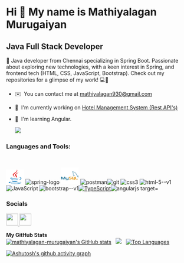 Hi 👋 My name is Mathiyalagan Murugaiyan
========================================

Java Full Stack Developer
-------------------------

👋 Java developer from Chennai specializing in Spring Boot. Passionate about exploring new technologies, with a keen interest in Spring, and frontend tech (HTML, CSS, JavaScript, Bootstrap). Check out my repositories for a glimpse of my work! 💻🚀

*   ✉️  You can contact me at [mathiyalagan930@gmail.com](mailto:mathiyalagan930@gmail.com)
*   🚀  I'm currently working on [Hotel Management System (Rest API's)](http://github.com/mathiyalagan-murugaiyan/spring-boot-project)
*   🧠  I'm learning Angular.
  
    <a href="https://www.github.com/mathiyalagan-murugaiyan" target="_blank" rel="noreferrer"><img src="https://img.shields.io/github/followers/mathiyalagan-murugaiyan?logo=github&style=for-the- 
     badge&color=22c55e&labelColor=171717" /></a>

 <h3 align="left">Languages and Tools:</h3>
 <br>

<p align="left"> <img src="https://raw.githubusercontent.com/devicons/devicon/master/icons/java/java-original.svg" alt="java" width="48" height="40"/>  <img width="48" height="48" src="https://img.icons8.com/color/48/spring-logo.png" alt="spring-logo"/> <img src="https://raw.githubusercontent.com/devicons/devicon/master/icons/mysql/mysql-original-wordmark.svg" alt="mysql" width="48" height="45"/> <img src="https://www.vectorlogo.zone/logos/getpostman/getpostman-icon.svg" alt="postman" width="48" height="40"/><img src="https://www.vectorlogo.zone/logos/git-scm/git-scm-icon.svg" alt="git" width="48" height="40"/> <img width="48" height="48" src="https://img.icons8.com/color/48/css3.png" alt="css3"/> <img width="48" height="48" src="https://img.icons8.com/color/48/html-5--v1.png" alt="html-5--v1"/><img src="https://raw.githubusercontent.com/danielcranney/readme-generator/main/public/icons/skills/javascript-colored.svg" width="48" height="40" alt="JavaScript" /> <img width="48" height="48" src="https://img.icons8.com/color/48/bootstrap--v1.png" alt="bootstrap--v1"/><a href="https://www.typescriptlang.org/" target="_blank" rel="noreferrer"><img src="https://raw.githubusercontent.com/danielcranney/readme-generator/main/public/icons/skills/typescript-colored.svg" width="36" height="36" alt="TypeScript" /></a><img width="48" height="40" src="https://img.icons8.com/fluency/48/angularjs.png" alt="angularjs target="_blank  rel="noreferrer" /></p>
                    
  ### Socials
                  
<p align="left">
                      <a href="https://www.github.com/https://github.com/mathiyalagan-murugaiyan/mathiyalagan-murugaiyan/edit/main/README.md" target="_blank" rel="noreferrer"> <picture> <source media="(prefers-color-scheme: dark)" srcset="https://raw.githubusercontent.com/danielcranney/readme-generator/main/public/icons/socials/github-dark.svg" /> <source media="(prefers-color-scheme: light)" srcset="https://raw.githubusercontent.com/danielcranney/readme-generator/main/public/icons/socials/github.svg" /> <img src="https://raw.githubusercontent.com/danielcranney/readme-generator/main/public/icons/socials/github.svg" width="32" height="32" />
                    </picture> 
                    </a>
                      <a href="https://www.linkedin.com/in/mathiyalagan-murugaiyan-87a69a247/" target="_blank" rel="noreferrer">
                    <picture>
                    <source media="(prefers-color-scheme: dark)" srcset="[https://raw.githubusercontent.com/danielcranney/readme-generator/main/public/icons/socials/linkedin-dark.svg](https://img.shields.io/badge/LinkedIn-0077B5?style=for-the-badge&logo=linkedin&logoColor=white)" />
                    <source media="(prefers-color-scheme: light)" srcset="https://raw.githubusercontent.com/danielcranney/readme-generator/main/public/icons/socials/linkedin.svg" />
                    <img src="https://raw.githubusercontent.com/danielcranney/readme-generator/main/public/icons/socials/linkedin.svg" width="32" height="32" />
                    </picture>
                    </a></p>
    <b>My GitHub Stats</b> <br>
  <a href="http://www.github.com/mathiyalagan-murugaiyan"><img src="https://github-readme-stats.vercel.app/api?username=mathiyalagan-murugaiyan&show_icons=true&hide=&count_private=true&title_color=3382ed&text_color=ffffff&icon_color=22c55e&bg_color=171717&hide_border=true&show_icons=true" alt="mathiyalagan-murugaiyan's GitHub stats" /></a> &nbsp; <a href="http://www.github.com/mathiyalagan-murugaiyan"><img src="https://github-readme-streak-stats.herokuapp.com/?user=mathiyalagan-murugaiyan&stroke=ffffff&background=171717&ring=3382ed&fire=3382ed&currStreakNum=ffffff&currStreakLabel=3382ed&sideNums=ffffff&sideLabels=ffffff&dates=ffffff&hide_border=true" /></a> &nbsp;
<a href="https://github.com/mathiyalagan-murugaiyan" align="left"><img src="https://github-readme-stats.vercel.app/api/top-langs/?username=mathiyalagan-murugaiyan&langs_count=10&title_color=3382ed&text_color=ffffff&icon_color=22c55e&bg_color=171717&hide_border=true&locale=en&custom_title=Top%20%Languages" alt="Top Languages" />    </a>

[![Ashutosh's github activity graph](https://github-readme-activity-graph.vercel.app/graph?username=mathiyalagan-murugaiyan&bg_color=000000&color=eae6ea&line=eee7ee&point=ede8e8&area=true&hide_border=true)](https://github.com/ashutosh00710/github-readme-activity-graph)
